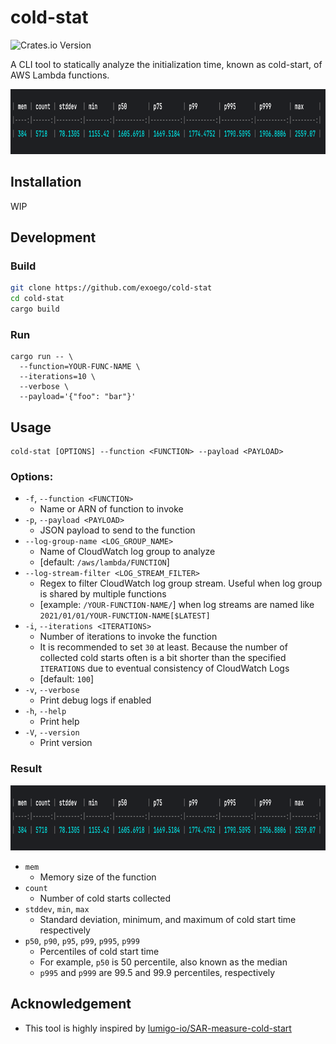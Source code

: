 # cold-stat

![Crates.io Version](https://img.shields.io/crates/v/cold-stat)

A CLI tool to statically analyze the initialization time, known as cold-start, of AWS Lambda functions.

<img src="https://raw.githubusercontent.com/exoego/cold-stat/main/doc/img.png" width="855" height="104" />

## Installation

WIP

## Development 

### Build

```bash
git clone https://github.com/exoego/cold-stat
cd cold-stat
cargo build
```

### Run

```baash
cargo run -- \
  --function=YOUR-FUNC-NAME \
  --iterations=10 \
  --verbose \
  --payload='{"foo": "bar"}'
```

## Usage

```
cold-stat [OPTIONS] --function <FUNCTION> --payload <PAYLOAD>
```

### Options:
-  `-f`, `--function <FUNCTION>`
    - Name or ARN of function to invoke
-  `-p`, `--payload <PAYLOAD>`
    - JSON payload to send to the function
-  `--log-group-name <LOG_GROUP_NAME>`
    - Name of CloudWatch log group to analyze
    - [default: `/aws/lambda/FUNCTION`]
-  `--log-stream-filter <LOG_STREAM_FILTER>`
    - Regex to filter CloudWatch log group stream. Useful when log group is shared by multiple functions
    - [example: `/YOUR-FUNCTION-NAME/`] when log streams are named like `2021/01/01/YOUR-FUNCTION-NAME[$LATEST]`
-  `-i`, `--iterations <ITERATIONS>`
    - Number of iterations to invoke the function
    - It is recommended to set `30` at least. Because the number of collected cold starts often is a bit shorter than the specified `ITERATIONS` due to eventual consistency of CloudWatch Logs
    - [default: `100`]
-  `-v`, `--verbose`
    - Print debug logs if enabled
-  `-h`, `--help`
    - Print help
-  `-V`, `--version`
    - Print version

### Result
<img src="https://raw.githubusercontent.com/exoego/cold-stat/main/doc/img.png" width="855" height="104" />

- `mem`
  - Memory size of the function 
- `count`
  - Number of cold starts collected 
- `stddev`, `min`, `max`
  - Standard deviation, minimum, and maximum of cold start time respectively
- `p50`, `p90`, `p95`, `p99`, `p995`, `p999`
  - Percentiles of cold start time
  - For example, `p50` is 50 percentile, also known as the median
  - `p995` and `p999` are 99.5 and 99.9 percentiles, respectively

## Acknowledgement

- This tool is highly inspired by [lumigo-io/SAR-measure-cold-start](https://github.com/lumigo-io/SAR-measure-cold-start)
